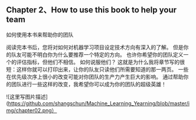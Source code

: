 ## Chapter 2、How to use this book to help your team

如何使用本书来帮助你的团队

阅读完本书后，您将对如何对机器学习项目设定技术方向有深入的了解。
但是你的队友可能不明白你为什么要推荐一个特定的方向。 也许你希望你的团队定义一个的评估指标，但他们不相信。 如何说服他们？
这就是为什么我将章节写的很短：这样你就可以打印出来，让你的队友只读他们所需要知道的那一两页。
一些在优先级次序上很小的改变可能对你团队的生产力产生巨大的影响。 通过帮助你的团队进行一些这样的改变，我希望你可以成为你的团队的超级英雄！

![这里写图片描述](https://github.com/shangschun/Machine_Learning_Yearning/blob/master/img/chapter02.png）
